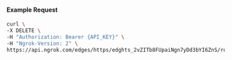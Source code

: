 <!-- Code generated for API Clients. DO NOT EDIT. -->
#### Example Request
```bash
curl \
-X DELETE \
-H "Authorization: Bearer {API_KEY}" \
-H "Ngrok-Version: 2" \
https://api.ngrok.com/edges/https/edghts_2vZITb8FUpaiNgn7yDd3bYI6ZnS/routes/edghtsrt_2vZITZHvGhMtnNQ0EvHH9sUVS87/circuit_breaker
